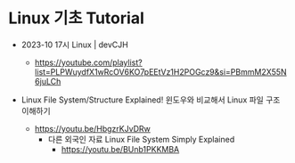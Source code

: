 # Linux 기초 Tutorial

- 2023-10 17시 Linux | devCJH
  - https://youtube.com/playlist?list=PLPWuydfX1wRcOV6KO7pEEtVz1H2POGcz9&si=PBmmM2X55N6juLCh

- Linux File System/Structure Explained! 윈도우와 비교해서 Linux 파일 구조 이해하기
  - https://youtu.be/HbgzrKJvDRw
    - 다른 외국인 자료 Linux File System Simply Explained
      - https://youtu.be/BUnb1PKKMBA

